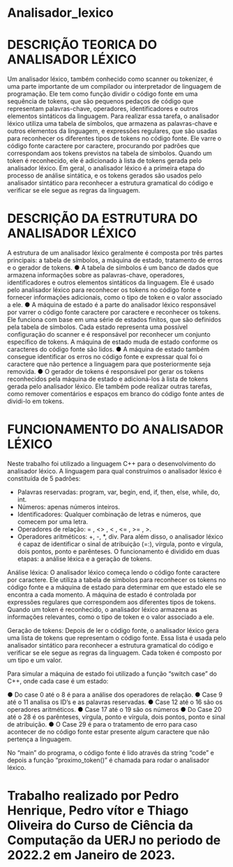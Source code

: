 # Analisador_lexico

# DESCRIÇÃO TEORICA DO ANALISADOR LÉXICO

  Um analisador léxico, também conhecido como scanner ou tokenizer, é uma
parte importante de um compilador ou interpretador de linguagem de programação.
Ele tem como função dividir o código fonte em uma sequência de tokens, que são
pequenos pedaços de código que representam palavras-chave, operadores,
identificadores e outros elementos sintáticos da linguagem.
  Para realizar essa tarefa, o analisador léxico utiliza uma tabela de símbolos,
que armazena as palavras-chave e outros elementos da linguagem, e expressões
regulares, que são usadas para reconhecer os diferentes tipos de tokens no código
fonte. Ele varre o código fonte caractere por caractere, procurando por padrões que
correspondam aos tokens previstos na tabela de símbolos. Quando um token é
reconhecido, ele é adicionado à lista de tokens gerada pelo analisador léxico.
  Em geral, o analisador léxico é a primeira etapa do processo de análise
sintática, e os tokens gerados são usados pelo analisador sintático para reconhecer
a estrutura gramatical do código e verificar se ele segue as regras da linguagem.

# DESCRIÇÃO DA ESTRUTURA DO ANALISADOR LÉXICO

  A estrutura de um analisador léxico geralmente é composta por três partes
principais: a tabela de símbolos, a máquina de estado, tratamento de erros e o
gerador de tokens.
● A tabela de símbolos é um banco de dados que armazena informações sobre
as palavras-chave, operadores, identificadores e outros elementos sintáticos
da linguagem. Ele é usado pelo analisador léxico para reconhecer os tokens
no código fonte e fornecer informações adicionais, como o tipo de token e o
valor associado a ele.
● A máquina de estado é a parte do analisador léxico responsável por varrer o
código fonte caractere por caractere e reconhecer os tokens. Ele funciona
com base em uma série de estados finitos, que são definidos pela tabela de
símbolos. Cada estado representa uma possível configuração do scanner e é
responsável por reconhecer um conjunto específico de tokens. A máquina de
estado muda de estado conforme os caracteres do código fonte são lidos.
● A máquina de estado também consegue identificar os erros no código fonte e
expressar qual foi o caractere que não pertence a linguagem para que
posteriormente seja removida.
● O gerador de tokens é responsável por gerar os tokens reconhecidos pela
máquina de estado e adicioná-los à lista de tokens gerada pelo analisador
léxico. Ele também pode realizar outras tarefas, como remover comentários e
espaços em branco do código fonte antes de dividi-lo em tokens.

# FUNCIONAMENTO DO ANALISADOR LÉXICO

  Neste trabalho foi utilizado a linguagem C++ para o desenvolvimento do
analisador léxico. A linguagem para qual construímos o analisador léxico é
constituída de 5 padrões:
- Palavras reservadas: program, var, begin, end, if, then, else, while, do, int.
- Números: apenas números inteiros.
- Identificadores: Qualquer combinação de letras e números, que comecem
por uma letra.
- Operadores de relação: = , <> , < , <= , >= , >.
- Operadores aritméticos: +, -, *, div.
  Para além disso, o analisador léxico é capaz de identificar o sinal de
atribuição (=:), vírgula, ponto e vírgula, dois pontos, ponto e parênteses.
O funcionamento é dividido em duas etapas: a análise léxica e a geração de
tokens.

Análise léxica: O analisador léxico começa lendo o código fonte caractere
por caractere. Ele utiliza a tabela de símbolos para reconhecer os tokens no código
fonte e a máquina de estado para determinar em que estado ele se encontra a cada
momento. A máquina de estado é controlada por expressões regulares que
correspondem aos diferentes tipos de tokens. Quando um token é reconhecido, o
analisador léxico armazena as informações relevantes, como o tipo de token e o
valor associado a ele.

Geração de tokens: Depois de ler o código fonte, o analisador léxico gera
uma lista de tokens que representam o código fonte. Essa lista é usada pelo
analisador sintático para reconhecer a estrutura gramatical do código e verificar se
ele segue as regras da linguagem. Cada token é composto por um tipo e um valor.

Para simular a máquina de estado foi utilizado a função “switch case” do C++,
onde cada case é um estado:

● Do case 0 até o 8 é para a análise dos operadores de relação.
● Case 9 até o 11 analisa os ID’s e as palavras reservadas.
● Case 12 até o 16 são os operadores aritméticos.
● Case 17 até o 19 são os números
● Do Case 20 até o 28 é os parênteses, vírgula, ponto e vírgula, dois pontos,
ponto e sinal de atribuição.
● O Case 29 é para o tratamento de erro para caso acontecer de no código
fonte estar presente algum caractere que não pertença a linguagem.

No “main” do programa, o código fonte é lido através da string “code” e depois a
função “proximo_token()” é chamada para rodar o analisador léxico.

# Trabalho realizado por Pedro Henrique, Pedro vítor e Thiago Oliveira do Curso de Ciência da Computação da UERJ no periodo de 2022.2 em Janeiro de 2023.
